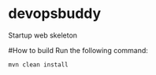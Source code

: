 # devopsbuddy
Startup web skeleton

#How to build
Run the following command:
```
mvn clean install 
```
